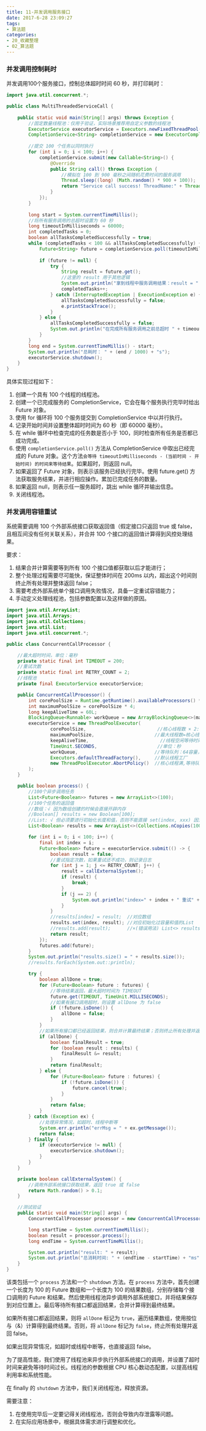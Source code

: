 ```yaml
---
title: 11-并发调用服务接口
date: 2017-6-28 23:09:27
tags:
- 算法题
categories: 
- 20_收藏整理
- 02_算法题
---
```


### 并发调用控制耗时

并发调用100个服务接口，控制总体超时时间 60 秒，并打印耗时：

```java
import java.util.concurrent.*;

public class MultiThreadedServiceCall {
    
    public static void main(String[] args) throws Exception {
        //固定数量线程池：仅用于验证，实际场景推荐用自定义参数的线程池
        ExecutorService executorService = Executors.newFixedThreadPool(100);
        CompletionService<String> completionService = new ExecutorCompletionService<>(executorService);
        
        //提交 100 个任务以同时执行
        for (int i = 0; i < 100; i++) {
            completionService.submit(new Callable<String>() {
                @Override
                public String call() throws Exception {
                    //模拟在 100 到 900 毫秒之间随机花费时间的服务调用
                    Thread.sleep((long) (Math.random() * 900 + 100));
                    return "Service call success! ThreadName:" + Thread.currentThread().getName();
                }
            });
        }
        
        long start = System.currentTimeMillis();
        //将所有服务调用的总超时设置为 60 秒
        long timeoutInMilliseconds = 60000;
        int completedTasks = 0;
        boolean allTasksCompletedSuccessfully = true;
        while (completedTasks < 100 && allTasksCompletedSuccessfully) {
            Future<String> future = completionService.poll(timeoutInMilliseconds - (System.currentTimeMillis() - start), TimeUnit.MILLISECONDS);
            
            if (future != null) {
                try {
                    String result = future.get();
                    //这里的 result 用于其他逻辑
                    System.out.println("拿到线程中服务调用结果：result = " + result);
                    completedTasks++;
                } catch (InterruptedException | ExecutionException e) {
                    allTasksCompletedSuccessfully = false;
                    e.printStackTrace();
                }
            } else {
                allTasksCompletedSuccessfully = false;
                System.out.println("在完成所有服务调用之前总超时 " + timeoutInMilliseconds + " 毫秒！");
            }
        }
        long end = System.currentTimeMillis() - start;
        System.out.println("总耗时： " + (end / 1000) + "s");
        executorService.shutdown();
    }
}

```

具体实现过程如下：

1. 创建一个具有 100 个线程的线程池。
2. 创建一个已完成服务的 CompletionService，它会在每个服务执行完毕时给出 Future 对象。
3. 使用 for 循环将 100 个服务提交到 CompletionService 中以并行执行。
4. 记录开始时间并设置整体超时时间为 60 秒（即 60000 毫秒）。
5. 在 while 循环中检查完成的任务数是否小于 100，同时检查所有任务是否都已成功完成。
6. 使用 `completionService.poll()` 方法从 CompletionService 中取出已经完成的 Future 对象。这个方法`会等待 timeoutInMilliseconds - (当前时间 - 开始时间) 的时间来等待结果`。如果超时，则返回 null。
7. 如果返回了 Future 对象，则表示该服务已经执行完毕。使用 future.get() 方法获取服务结果，并进行相应操作。累加已完成任务的数量。
8. 如果返回 null，则表示任一服务超时，跳出 while 循环并输出信息。
9. 关闭线程池。

### 并发调用容错重试

系统需要调用 100 个外部系统接口获取返回值（假定接口只返回 true 或 false，且相互间没有任何关联关系），并合并 100 个接口的返回值计算得到风控处理结果。

要求：

1. 结果合并计算需要等到所有 100 个接口值都获取以后才能进行； 
2. 整个处理过程需要尽可能快，保证整体时间在 200ms 以内，超出这个时间则终止所有处理并整体返回 false； 
3. 需要考虑外部系统单个接口调用失败情况，具备一定重试容错能力； 
4. 手动定义处理线程池，包括参数配置以及这样做的原因。

```java
import java.util.ArrayList;
import java.util.Arrays;
import java.util.Collections;
import java.util.List;
import java.util.concurrent.*;

public class ConcurrentCallProcessor {

    //最大超时时间，单位：毫秒
    private static final int TIMEOUT = 200;
    //重试次数
    private static final int RETRY_COUNT = 2;
    //线程池
    private final ExecutorService executorService;

    public ConcurrentCallProcessor() {
        int corePoolSize = Runtime.getRuntime().availableProcessors() * 2; //16
        int maximumPoolSize = corePoolSize * 4;                            //64
        long keepAliveTime = 60L;
        BlockingQueue<Runnable> workQueue = new ArrayBlockingQueue<>(maximumPoolSize);
        executorService = new ThreadPoolExecutor(
                corePoolSize,                          //核心线程数 × 2: CPU密集型
                maximumPoolSize,                      //最大线程数=核心线程数的2倍：队列满就用最大线程执行
                keepAliveTime,                          //线程空闲等待时间 60s
                TimeUnit.SECONDS,                      //单位：秒
                workQueue,                            //等待队列：64容量，100>64所以会以最大线程数执行
                Executors.defaultThreadFactory(),     //默认线程工厂
                new ThreadPoolExecutor.AbortPolicy()  //核心线程满,等待队列满,最大线程满,则不执行抛出异常
        );
    }

    public boolean process() {
        //100个异步调用任务
        List<Future<Boolean>> futures = new ArrayList<>(100);
        //100个任务的返回值
        //数组：√ 因为数组创建的时候会直接开辟内存
        //Boolean[] results = new Boolean[100];
        //List: √ 但必须要进行初始化长度和值，否则不能直接 set(index, xxx) 因为在 add() 的时候才会开辟内存进而写入值
        List<Boolean> results = new ArrayList<>(Collections.nCopies(100, false));

        for (int i = 0; i < 100; i++) {
            final int index = i;
            Future<Boolean> future = executorService.submit(() -> {
                boolean result = false;
                //重试指定次数，如果重试还不成功，则记录日志
                for (int j = 1; j <= RETRY_COUNT; j++) {
                    result = callExternalSystem();
                    if (result) {
                        break;
                    }
                    if (j == 2) {
                        System.out.println("index=" + index + " 重试" + RETRY_COUNT + "次还不成功!");
                    }
                }
                //results[index] = result;  //对应数组
                results.set(index, result); //对应初始化过容量和值的List
                //results.add(result);      //×(错误用法) List<> results 在未初始化时，并发会丢失数据，因为内存开辟速度没有线程执行速度快
                return result;
            });
            futures.add(future);
        }
        System.out.println("results.size() = " + results.size());
        //results.forEach(System.out::println);

        try {
            boolean allDone = true;
            for (Future<Boolean> future : futures) {
                //等待结果返回，最大超时时间为 TIMEOUT
                future.get(TIMEOUT, TimeUnit.MILLISECONDS);
                //如果有接口调用超时，则设置 allDone 为 false
                if (!future.isDone()) {
                    allDone = false;
                }
            }
            //如果所有接口都已经返回结果，则合并计算最终结果；否则终止所有处理并返回 false
            if (allDone) {
                boolean finalResult = true;
                for (boolean result : results) {
                    finalResult &= result;
                }
                return finalResult;
            } else {
                for (Future<Boolean> future : futures) {
                    if (!future.isDone()) {
                        future.cancel(true);
                    }
                }
                return false;
            }
        } catch (Exception ex) {
            //处理异常情况，如超时、线程中断等
            System.err.println("errMsg = " + ex.getMessage());
            return false;
        } finally {
            if (executorService != null) {
                executorService.shutdown();
            }
        }
    }

    private boolean callExternalSystem() {
        //调用外部系统接口获取结果，返回 true 或 false
        return Math.random() > 0.1;
    }

    //测试验证
    public static void main(String[] args) {
        ConcurrentCallProcessor processor = new ConcurrentCallProcessor();

        long startTime = System.currentTimeMillis();
        boolean result = processor.process();
        long endTime = System.currentTimeMillis();

        System.out.println("result: " + result);
        System.out.println("总消耗时间: " + (endTime - startTime) + "ms");
    }
}
```

该类包括一个 `process` 方法和一个 `shutdown` 方法。在 `process` 方法中，首先创建一个长度为 100 的 Future 数组和一个长度为 100 的结果数组，分别存储每个接口调用的 Future 和结果。然后使用线程池异步调用外部系统接口，并将结果保存到对应位置上。最后等待所有接口都返回结果，合并计算得到最终结果。

如果所有接口都返回结果，则将 `allDone` 标记为 `true`，遍历结果数组，使用按位与（&）计算得到最终结果。否则，将 `allDone` 标记为 `false`，终止所有处理并返回 false。

如果出现异常情况，如超时或线程中断等，也直接返回 false。

为了提高性能，我们使用了线程池来异步执行外部系统接口的调用，并设置了超时时间来避免等待时间过长。线程池的参数根据 CPU 核心数动态配置，以提高线程利用率和系统性能。

在 finally 的 `shutdown` 方法中，我们关闭线程池，释放资源。

需要注意：

1. 在使用完毕后一定要记得关闭线程池，否则会导致内存泄露等问题。
2. 在实际应用场景中，根据具体需求进行调整和优化。